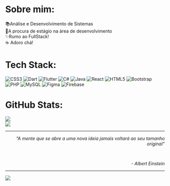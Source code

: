 #  Sobre mim:
📚Análise e Desenvolvimento de Sistemas<br>💼A procura de estágio na área de desenvolvimento<br>✨Rumo ao FullStack!<br>☕ Adoro chá!


#  Tech Stack:
![CSS3](https://img.shields.io/badge/css3-%231572B6.svg?style=for-the-badge&logo=css3&logoColor=white) ![Dart](https://img.shields.io/badge/dart-%230175C2.svg?style=for-the-badge&logo=dart&logoColor=white) ![Flutter](https://img.shields.io/badge/Flutter-%2302569B.svg?style=for-the-badge&logo=Flutter&logoColor=white) ![C#](https://img.shields.io/badge/c%23-%23239120.svg?style=for-the-badge&logo=c-sharp&logoColor=white) ![Java](https://img.shields.io/badge/java-%23ED8B00.svg?style=for-the-badge&logo=openjdk&logoColor=white) ![React](https://img.shields.io/badge/react-%2320232a.svg?style=for-the-badge&logo=react&logoColor=%2361DAFB) ![HTML5](https://img.shields.io/badge/html5-%23E34F26.svg?style=for-the-badge&logo=html5&logoColor=white) ![Bootstrap](https://img.shields.io/badge/bootstrap-%238511FA.svg?style=for-the-badge&logo=bootstrap&logoColor=white) ![PHP](https://img.shields.io/badge/php-%23777BB4.svg?style=for-the-badge&logo=php&logoColor=white) ![MySQL](https://img.shields.io/badge/mysql-%2300000f.svg?style=for-the-badge&logo=mysql&logoColor=white) ![Figma](https://img.shields.io/badge/figma-%23F24E1E.svg?style=for-the-badge&logo=figma&logoColor=white) ![Firebase](https://img.shields.io/badge/Firebase-039BE5?style=for-the-badge&logo=Firebase&logoColor=white)
#  GitHub Stats:

![](https://github-readme-streak-stats.herokuapp.com/?user=domii9k&theme=radical&hide_border=false)<br/>
![](https://github-readme-stats.vercel.app/api/top-langs/?username=domii9k&theme=radical&hide_border=false&include_all_commits=true&count_private=false&layout=compact)

---
 *<p align="right">“A mente que se abre a uma nova ideia jamais voltará ao seu tamanho original”</p>*\
*<p align="right"> - Albert Einstein</p>*

---
[![](https://visitcount.itsvg.in/api?id=domii9k&icon=0&color=0)](https://visitcount.itsvg.in)

<!-- Proudly created with GPRM ( https://gprm.itsvg.in ) -->
